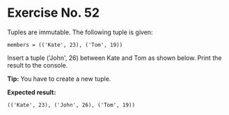 # Exercise No. 52


Tuples are immutable. The following tuple is given:


    members = (('Kate', 23), ('Tom', 19))


Insert a tuple ('John', 26) between Kate and Tom as shown below. Print the result to the console.


**Tip:** You have to create a new tuple.


**Expected result:**


    (('Kate', 23), ('John', 26), ('Tom', 19))